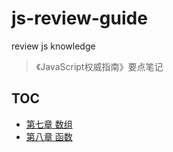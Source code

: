 # js-review-guide
review js knowledge
> 《JavaScript权威指南》要点笔记

## TOC
- [第七章 数组](chapter_7)
- [第八章 函数](chapter_8)